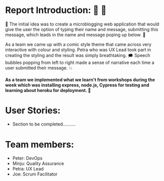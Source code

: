# Report Introduction: 💬 🦸

:purple_heart: The initial idea was to create a microblogging web application that would give the user the option of typing their name and message, submitting this message, which leads in the name and message poping up below. :thought_balloon:

As a team we came up with a comic style theme that came across very interactive with colour and styling. Petra who was UX Lead took part in creating the styling and the result was simply breathtaking. :right_anger_bubble: Speech bubbles popping from left to right made a sense of narrative each time a user submitted their message. :boom:

#### As a team we implemented what we learn't from workshops during the week which was installing express, node.js, Cypress for testing and learning about heroku for deployment. :space_invader:

# User Stories:

- Section to be completed..........

# Team members:

- Peter: DevOps
- Minju: Quality Assurance
- Petra: UX Lead
- Joe: Scrum Facilitator

